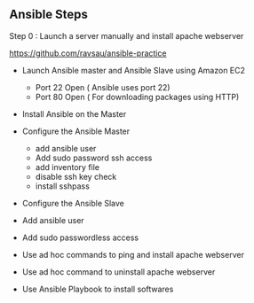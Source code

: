 ## Ansible Steps 

Step 0 : Launch a server manually and install apache webserver



https://github.com/ravsau/ansible-practice


- Launch Ansible master and  Ansible Slave using Amazon EC2
  - Port 22 Open ( Ansible uses port 22)
  - Port 80 Open ( For downloading packages using HTTP) 
- Install Ansible on the Master
- Configure the Ansible Master
  - add ansible user
  - Add sudo password ssh access
  - add inventory file 
  - disable ssh key check
  - install sshpass 
  
  
- Configure the Ansible Slave 
 -  Add ansible user
  - Add sudo passwordless access 
  
- Use ad hoc commands to ping and install apache webserver
- Use ad hoc command to uninstall apache webserver
  
- Use Ansible Playbook to install softwares

